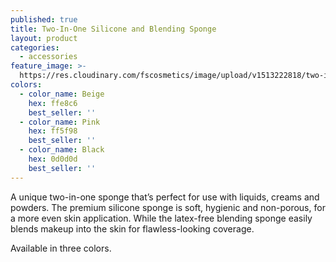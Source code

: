 ```yaml
---
published: true
title: Two-In-One Silicone and Blending Sponge
layout: product
categories:
  - accessories
feature_image: >-
  https://res.cloudinary.com/fscosmetics/image/upload/v1513222818/two-in-one-silicone-and-blending-sponge.jpg
colors:
  - color_name: Beige
    hex: ffe8c6
    best_seller: ''
  - color_name: Pink
    hex: ff5f98
    best_seller: ''
  - color_name: Black
    hex: 0d0d0d
    best_seller: ''
---
```

A unique two-in-one sponge that’s perfect for use with liquids, creams and powders.  The premium silicone sponge is soft, hygienic and non-porous, for a more even skin application. While the latex-free blending sponge easily blends makeup into the skin for flawless-looking coverage. 

Available in three colors.
